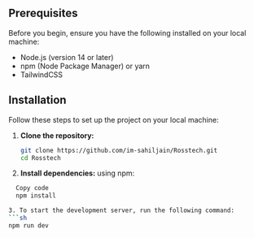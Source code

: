 ## Prerequisites
Before you begin, ensure you have the following installed on your local machine:
- Node.js (version 14 or later)
- npm (Node Package Manager) or yarn
- TailwindCSS

## Installation
Follow these steps to set up the project on your local machine:

1. **Clone the repository:**
   ```sh
   git clone https://github.com/im-sahiljain/Rosstech.git
   cd Rosstech

2. **Install dependencies:**
using npm:

  ```sh
    Copy code
    npm install

3. To start the development server, run the following command:
  ```sh
  npm run dev



